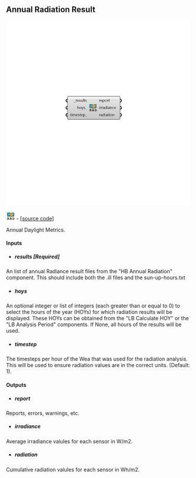 ## Annual Radiation Result

![](../../images/components/Annual_Radiation_Result.png)

![](../../images/icons/Annual_Radiation_Result.png) - [[source code]](https://github.com/ladybug-tools/honeybee-grasshopper-radiance/blob/master/honeybee_grasshopper_radiance/src//HB%20Annual%20Radiation%20Result.py)


Annual Daylight Metrics. 



#### Inputs
* ##### results [Required]
An list of annual Radiance result files from the "HB Annual Radiation" component.  This should include both the .ill files and the sun-up-hours.txt 
* ##### hoys 
An optional integer or list of integers (each greater than or equal to 0) to select the hours of the year (HOYs) for which radiation results will be displayed. These HOYs can be obtained from the "LB Calculate HOY" or the "LB Analysis Period" components. If None, all hours of the results will be used. 
* ##### timestep 
The timesteps per hour of the Wea that was used for the radiation analysis. This will be used to ensure radiation values are in the correct units. (Default: 1). 

#### Outputs
* ##### report
Reports, errors, warnings, etc. 
* ##### irradiance
Average irradiance valules for each sensor in W/m2. 
* ##### radiation
Cumulative radiation valules for each sensor in Wh/m2. 